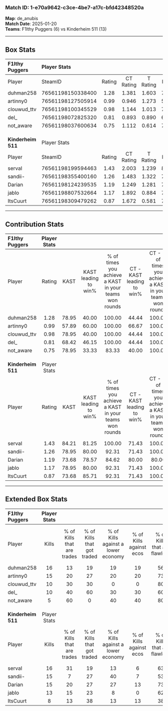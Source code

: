 ### Match ID: 1-e70a9642-c3ce-4be7-a17c-bfd42348520a  
**Map**: de_anubis  
**Match Date**: 2025-01-20  
**Teams**: F1lthy Puggers (6) vs Kinderheim 511 (13)  

---  

## Box Stats  

| **F1lthy Puggers** | Player Stats      |        |           |          |       |      |       |         |        |      |     |
| :- | :- | :-: | :-: | :-: | :-: | :-: | :-: | :-: | :-: | :-: | :-: |
| Player             | SteamID           | Rating | CT Rating | T Rating | KAST  | ADR  | Kills | Assists | Deaths | K/D  | HS% |
| duhman258          | 76561198150338400 |  1.28  |   1.381   |  1.603   | 78.95 | 94.6 |  16   |    6    |   15   | 1.07 | 75  |
| artinny0           | 76561198127505914 |  0.99  |   0.946   |  1.273   | 57.89 | 77.7 |  15   |    5    |   16   | 0.94 | 53  |
| clouwud_ttv        | 76561198100345529 |  0.98  |   1.144   |  1.013   | 78.95 | 72.7 |  10   |    3    |   13   | 0.77 | 90  |
| del_               | 76561198072825320 |  0.81  |   0.893   |  0.890   | 68.42 | 47.3 |  10   |    1    |   13   | 0.77 | 30  |
| not_aware          | 76561198037600634 |  0.75  |   1.112   |  0.614   | 78.95 | 54.6 |   5   |    9    |   12   | 0.42 | 20  |
|                    |                   |        |           |          |       |      |       |         |        |      |     |
|                    |                   |        |           |          |       |      |       |         |        |      |     |
|                    |                   |        |           |          |       |      |       |         |        |      |     |
| **Kinderheim 511** | Player Stats      |        |           |          |       |      |       |         |        |      |     |
| Player             | SteamID           | Rating | CT Rating | T Rating | KAST  | ADR  | Kills | Assists | Deaths | K/D  | HS% |
| serval             | 76561198199594463 |  1.43  |   2.003   |  1.239   | 84.21 | 78.5 |  16   |    6    |   9    | 1.78 | 37  |
| sandii-            | 76561198355400160 |  1.26  |   1.483   |  1.322   | 78.95 | 97.5 |  15   |    3    |   14   | 1.07 | 66  |
| Darian             | 76561198124239535 |  1.19  |   1.249   |  1.281   | 73.68 | 73.1 |  15   |    3    |   12   | 1.25 | 60  |
| jablo              | 76561198807532664 |  1.17  |   1.892   |  0.884   | 78.95 | 78.8 |  13   |    5    |   12   | 1.08 | 69  |
| ItsCuurt           | 76561198309479262 |  0.87  |   1.672   |  0.581   | 73.68 | 59.4 |   8   |    5    |   11   | 0.73 | 50  |
---  

## Contribution Stats  

| **F1lthy Puggers** | Player Stats |       |                      |                                                        |                           |                                                             |                          |                                                            |
| :- | :-: | :-: | :-: | :-: | :-: | :-: | :-: | :-: |
| Player             |    Rating    | KAST  | KAST leading to win% | % of times you achieve a KAST in your teams won rounds | CT - KAST leading to win% | CT - % of times you achieve a KAST in your teams won rounds | T - KAST leading to win% | T - % of times you achieve a KAST in your teams won rounds |
| duhman258          |     1.28     | 78.95 |        40.00         |                         100.00                         |           44.44           |                           100.00                            |          33.33           |                           100.00                           |
| artinny0           |     0.99     | 57.89 |        60.00         |                         100.00                         |           66.67           |                           100.00                            |          50.00           |                           100.00                           |
| clouwud_ttv        |     0.98     | 78.95 |        40.00         |                         100.00                         |           44.44           |                           100.00                            |          33.33           |                           100.00                           |
| del_               |     0.81     | 68.42 |        46.15         |                         100.00                         |           44.44           |                           100.00                            |          50.00           |                           100.00                           |
| not_aware          |     0.75     | 78.95 |        33.33         |                         83.33                          |           40.00           |                           100.00                            |          20.00           |                           50.00                            |
|                    |              |       |                      |                                                        |                           |                                                             |                          |                                                            |
|                    |              |       |                      |                                                        |                           |                                                             |                          |                                                            |
|                    |              |       |                      |                                                        |                           |                                                             |                          |                                                            |
| **Kinderheim 511** | Player Stats |       |                      |                                                        |                           |                                                             |                          |                                                            |
| Player             |    Rating    | KAST  | KAST leading to win% | % of times you achieve a KAST in your teams won rounds | CT - KAST leading to win% | CT - % of times you achieve a KAST in your teams won rounds | T - KAST leading to win% | T - % of times you achieve a KAST in your teams won rounds |
| serval             |     1.43     | 84.21 |        81.25         |                         100.00                         |           71.43           |                           100.00                            |          88.89           |                           100.00                           |
| sandii-            |     1.26     | 78.95 |        80.00         |                         92.31                          |           71.43           |                           100.00                            |          87.50           |                           87.50                            |
| Darian             |     1.19     | 73.68 |        78.57         |                         84.62                          |           80.00           |                            80.00                            |          77.78           |                           87.50                            |
| jablo              |     1.17     | 78.95 |        80.00         |                         92.31                          |           71.43           |                           100.00                            |          87.50           |                           87.50                            |
| ItsCuurt           |     0.87     | 73.68 |        85.71         |                         92.31                          |           71.43           |                           100.00                            |          100.00          |                           87.50                            |
---  

## Extended Box Stats  

| **F1lthy Puggers** | Player Stats |                            |                            |                                    |                         |                              |                                 |        |                             |                                     |                          |                               |                            |
| :- | :-: | :-: | :-: | :-: | :-: | :-: | :-: | :-: | :-: | :-: | :-: | :-: | :-: |
| Player             |    Kills     | % of Kills that are trades | % of Kills that got traded | % of Kills against a lower economy | % of Kills against ecos | % of Kills that are flawless | % of Kills that are close duels | Deaths | % of Deaths that get traded | % of Deaths against a lower economy | % of Deaths against ecos | % of Deaths that are flawless | % of Deaths that are close |
| duhman258          |      16      |             13             |             19             |                 19                 |           19            |              56              |                0                |   15   |             20              |                  7                  |            7             |              60               |             13             |
| artinny0           |      15      |             20             |             27             |                 20                 |           20            |              73              |                0                |   16   |             25              |                 13                  |            6             |              81               |             6              |
| clouwud_ttv        |      10      |             30             |             30             |                 0                  |            0            |              80              |                0                |   13   |             31              |                  0                  |            0             |              38               |             8              |
| del_               |      10      |             40             |             60             |                 30                 |           30            |              60              |                0                |   13   |             23              |                  8                  |            8             |              62               |             0              |
| not_aware          |      5       |             60             |             0              |                 40                 |           40            |              80              |                0                |   12   |             25              |                  0                  |            0             |              50               |             8              |
|                    |              |                            |                            |                                    |                         |                              |                                 |        |                             |                                     |                          |                               |                            |
|                    |              |                            |                            |                                    |                         |                              |                                 |        |                             |                                     |                          |                               |                            |
|                    |              |                            |                            |                                    |                         |                              |                                 |        |                             |                                     |                          |                               |                            |
| **Kinderheim 511** | Player Stats |                            |                            |                                    |                         |                              |                                 |        |                             |                                     |                          |                               |                            |
| Player             |    Kills     | % of Kills that are trades | % of Kills that got traded | % of Kills against a lower economy | % of Kills against ecos | % of Kills that are flawless | % of Kills that are close duels | Deaths | % of Deaths that get traded | % of Deaths against a lower economy | % of Deaths against ecos | % of Deaths that are flawless | % of Deaths that are close |
| serval             |      16      |             31             |             19             |                 13                 |            6            |              63              |               13                |   9    |             33              |                  0                  |            0             |              67               |             0              |
| sandii-            |      15      |             7              |             27             |                 40                 |            7            |              53              |                7                |   14   |             29              |                 21                  |            7             |              50               |             0              |
| Darian             |      15      |             20             |             27             |                 27                 |           13            |              73              |                7                |   12   |             17              |                 17                  |            0             |              75               |             0              |
| jablo              |      13      |             15             |             23             |                 8                  |            0            |              62              |                8                |   12   |             25              |                  8                  |            8             |              67               |             0              |
| ItsCuurt           |      8       |             13             |             38             |                 13                 |           13            |              38              |                0                |   11   |             36              |                  9                  |            9             |              64               |             0              |
